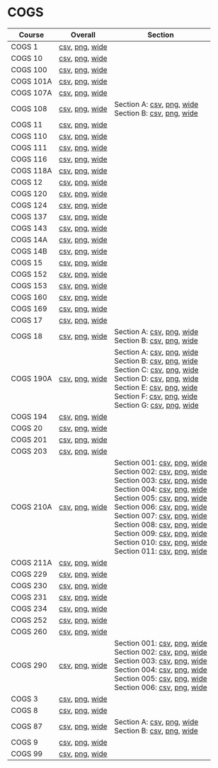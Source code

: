 # COGS

| Course | Overall | Section |
| ------ | ------- | ------- |
| COGS 1 | [csv](https://github.com/UCSD-Historical-Enrollment-Data/2023Fall/blob/main/overall/COGS%201.csv), [png](https://raw.githubusercontent.com/UCSD-Historical-Enrollment-Data/2023Fall/main/plot_overall/COGS%201.png), [wide](https://raw.githubusercontent.com/UCSD-Historical-Enrollment-Data/2023Fall/main/plot_overall_wide/COGS%201.png) |  |
| COGS 10 | [csv](https://github.com/UCSD-Historical-Enrollment-Data/2023Fall/blob/main/overall/COGS%2010.csv), [png](https://raw.githubusercontent.com/UCSD-Historical-Enrollment-Data/2023Fall/main/plot_overall/COGS%2010.png), [wide](https://raw.githubusercontent.com/UCSD-Historical-Enrollment-Data/2023Fall/main/plot_overall_wide/COGS%2010.png) |  |
| COGS 100 | [csv](https://github.com/UCSD-Historical-Enrollment-Data/2023Fall/blob/main/overall/COGS%20100.csv), [png](https://raw.githubusercontent.com/UCSD-Historical-Enrollment-Data/2023Fall/main/plot_overall/COGS%20100.png), [wide](https://raw.githubusercontent.com/UCSD-Historical-Enrollment-Data/2023Fall/main/plot_overall_wide/COGS%20100.png) |  |
| COGS 101A | [csv](https://github.com/UCSD-Historical-Enrollment-Data/2023Fall/blob/main/overall/COGS%20101A.csv), [png](https://raw.githubusercontent.com/UCSD-Historical-Enrollment-Data/2023Fall/main/plot_overall/COGS%20101A.png), [wide](https://raw.githubusercontent.com/UCSD-Historical-Enrollment-Data/2023Fall/main/plot_overall_wide/COGS%20101A.png) |  |
| COGS 107A | [csv](https://github.com/UCSD-Historical-Enrollment-Data/2023Fall/blob/main/overall/COGS%20107A.csv), [png](https://raw.githubusercontent.com/UCSD-Historical-Enrollment-Data/2023Fall/main/plot_overall/COGS%20107A.png), [wide](https://raw.githubusercontent.com/UCSD-Historical-Enrollment-Data/2023Fall/main/plot_overall_wide/COGS%20107A.png) |  |
| COGS 108 | [csv](https://github.com/UCSD-Historical-Enrollment-Data/2023Fall/blob/main/overall/COGS%20108.csv), [png](https://raw.githubusercontent.com/UCSD-Historical-Enrollment-Data/2023Fall/main/plot_overall/COGS%20108.png), [wide](https://raw.githubusercontent.com/UCSD-Historical-Enrollment-Data/2023Fall/main/plot_overall_wide/COGS%20108.png) | Section A: [csv](https://github.com/UCSD-Historical-Enrollment-Data/2023Fall/blob/main/section/COGS%20108_A.csv), [png](https://raw.githubusercontent.com/UCSD-Historical-Enrollment-Data/2023Fall/main/plot_section/COGS%20108_A.png), [wide](https://raw.githubusercontent.com/UCSD-Historical-Enrollment-Data/2023Fall/main/plot_section_wide/COGS%20108_A.png)<br>Section B: [csv](https://github.com/UCSD-Historical-Enrollment-Data/2023Fall/blob/main/section/COGS%20108_B.csv), [png](https://raw.githubusercontent.com/UCSD-Historical-Enrollment-Data/2023Fall/main/plot_section/COGS%20108_B.png), [wide](https://raw.githubusercontent.com/UCSD-Historical-Enrollment-Data/2023Fall/main/plot_section_wide/COGS%20108_B.png) |
| COGS 11 | [csv](https://github.com/UCSD-Historical-Enrollment-Data/2023Fall/blob/main/overall/COGS%2011.csv), [png](https://raw.githubusercontent.com/UCSD-Historical-Enrollment-Data/2023Fall/main/plot_overall/COGS%2011.png), [wide](https://raw.githubusercontent.com/UCSD-Historical-Enrollment-Data/2023Fall/main/plot_overall_wide/COGS%2011.png) |  |
| COGS 110 | [csv](https://github.com/UCSD-Historical-Enrollment-Data/2023Fall/blob/main/overall/COGS%20110.csv), [png](https://raw.githubusercontent.com/UCSD-Historical-Enrollment-Data/2023Fall/main/plot_overall/COGS%20110.png), [wide](https://raw.githubusercontent.com/UCSD-Historical-Enrollment-Data/2023Fall/main/plot_overall_wide/COGS%20110.png) |  |
| COGS 111 | [csv](https://github.com/UCSD-Historical-Enrollment-Data/2023Fall/blob/main/overall/COGS%20111.csv), [png](https://raw.githubusercontent.com/UCSD-Historical-Enrollment-Data/2023Fall/main/plot_overall/COGS%20111.png), [wide](https://raw.githubusercontent.com/UCSD-Historical-Enrollment-Data/2023Fall/main/plot_overall_wide/COGS%20111.png) |  |
| COGS 116 | [csv](https://github.com/UCSD-Historical-Enrollment-Data/2023Fall/blob/main/overall/COGS%20116.csv), [png](https://raw.githubusercontent.com/UCSD-Historical-Enrollment-Data/2023Fall/main/plot_overall/COGS%20116.png), [wide](https://raw.githubusercontent.com/UCSD-Historical-Enrollment-Data/2023Fall/main/plot_overall_wide/COGS%20116.png) |  |
| COGS 118A | [csv](https://github.com/UCSD-Historical-Enrollment-Data/2023Fall/blob/main/overall/COGS%20118A.csv), [png](https://raw.githubusercontent.com/UCSD-Historical-Enrollment-Data/2023Fall/main/plot_overall/COGS%20118A.png), [wide](https://raw.githubusercontent.com/UCSD-Historical-Enrollment-Data/2023Fall/main/plot_overall_wide/COGS%20118A.png) |  |
| COGS 12 | [csv](https://github.com/UCSD-Historical-Enrollment-Data/2023Fall/blob/main/overall/COGS%2012.csv), [png](https://raw.githubusercontent.com/UCSD-Historical-Enrollment-Data/2023Fall/main/plot_overall/COGS%2012.png), [wide](https://raw.githubusercontent.com/UCSD-Historical-Enrollment-Data/2023Fall/main/plot_overall_wide/COGS%2012.png) |  |
| COGS 120 | [csv](https://github.com/UCSD-Historical-Enrollment-Data/2023Fall/blob/main/overall/COGS%20120.csv), [png](https://raw.githubusercontent.com/UCSD-Historical-Enrollment-Data/2023Fall/main/plot_overall/COGS%20120.png), [wide](https://raw.githubusercontent.com/UCSD-Historical-Enrollment-Data/2023Fall/main/plot_overall_wide/COGS%20120.png) |  |
| COGS 124 | [csv](https://github.com/UCSD-Historical-Enrollment-Data/2023Fall/blob/main/overall/COGS%20124.csv), [png](https://raw.githubusercontent.com/UCSD-Historical-Enrollment-Data/2023Fall/main/plot_overall/COGS%20124.png), [wide](https://raw.githubusercontent.com/UCSD-Historical-Enrollment-Data/2023Fall/main/plot_overall_wide/COGS%20124.png) |  |
| COGS 137 | [csv](https://github.com/UCSD-Historical-Enrollment-Data/2023Fall/blob/main/overall/COGS%20137.csv), [png](https://raw.githubusercontent.com/UCSD-Historical-Enrollment-Data/2023Fall/main/plot_overall/COGS%20137.png), [wide](https://raw.githubusercontent.com/UCSD-Historical-Enrollment-Data/2023Fall/main/plot_overall_wide/COGS%20137.png) |  |
| COGS 143 | [csv](https://github.com/UCSD-Historical-Enrollment-Data/2023Fall/blob/main/overall/COGS%20143.csv), [png](https://raw.githubusercontent.com/UCSD-Historical-Enrollment-Data/2023Fall/main/plot_overall/COGS%20143.png), [wide](https://raw.githubusercontent.com/UCSD-Historical-Enrollment-Data/2023Fall/main/plot_overall_wide/COGS%20143.png) |  |
| COGS 14A | [csv](https://github.com/UCSD-Historical-Enrollment-Data/2023Fall/blob/main/overall/COGS%2014A.csv), [png](https://raw.githubusercontent.com/UCSD-Historical-Enrollment-Data/2023Fall/main/plot_overall/COGS%2014A.png), [wide](https://raw.githubusercontent.com/UCSD-Historical-Enrollment-Data/2023Fall/main/plot_overall_wide/COGS%2014A.png) |  |
| COGS 14B | [csv](https://github.com/UCSD-Historical-Enrollment-Data/2023Fall/blob/main/overall/COGS%2014B.csv), [png](https://raw.githubusercontent.com/UCSD-Historical-Enrollment-Data/2023Fall/main/plot_overall/COGS%2014B.png), [wide](https://raw.githubusercontent.com/UCSD-Historical-Enrollment-Data/2023Fall/main/plot_overall_wide/COGS%2014B.png) |  |
| COGS 15 | [csv](https://github.com/UCSD-Historical-Enrollment-Data/2023Fall/blob/main/overall/COGS%2015.csv), [png](https://raw.githubusercontent.com/UCSD-Historical-Enrollment-Data/2023Fall/main/plot_overall/COGS%2015.png), [wide](https://raw.githubusercontent.com/UCSD-Historical-Enrollment-Data/2023Fall/main/plot_overall_wide/COGS%2015.png) |  |
| COGS 152 | [csv](https://github.com/UCSD-Historical-Enrollment-Data/2023Fall/blob/main/overall/COGS%20152.csv), [png](https://raw.githubusercontent.com/UCSD-Historical-Enrollment-Data/2023Fall/main/plot_overall/COGS%20152.png), [wide](https://raw.githubusercontent.com/UCSD-Historical-Enrollment-Data/2023Fall/main/plot_overall_wide/COGS%20152.png) |  |
| COGS 153 | [csv](https://github.com/UCSD-Historical-Enrollment-Data/2023Fall/blob/main/overall/COGS%20153.csv), [png](https://raw.githubusercontent.com/UCSD-Historical-Enrollment-Data/2023Fall/main/plot_overall/COGS%20153.png), [wide](https://raw.githubusercontent.com/UCSD-Historical-Enrollment-Data/2023Fall/main/plot_overall_wide/COGS%20153.png) |  |
| COGS 160 | [csv](https://github.com/UCSD-Historical-Enrollment-Data/2023Fall/blob/main/overall/COGS%20160.csv), [png](https://raw.githubusercontent.com/UCSD-Historical-Enrollment-Data/2023Fall/main/plot_overall/COGS%20160.png), [wide](https://raw.githubusercontent.com/UCSD-Historical-Enrollment-Data/2023Fall/main/plot_overall_wide/COGS%20160.png) |  |
| COGS 169 | [csv](https://github.com/UCSD-Historical-Enrollment-Data/2023Fall/blob/main/overall/COGS%20169.csv), [png](https://raw.githubusercontent.com/UCSD-Historical-Enrollment-Data/2023Fall/main/plot_overall/COGS%20169.png), [wide](https://raw.githubusercontent.com/UCSD-Historical-Enrollment-Data/2023Fall/main/plot_overall_wide/COGS%20169.png) |  |
| COGS 17 | [csv](https://github.com/UCSD-Historical-Enrollment-Data/2023Fall/blob/main/overall/COGS%2017.csv), [png](https://raw.githubusercontent.com/UCSD-Historical-Enrollment-Data/2023Fall/main/plot_overall/COGS%2017.png), [wide](https://raw.githubusercontent.com/UCSD-Historical-Enrollment-Data/2023Fall/main/plot_overall_wide/COGS%2017.png) |  |
| COGS 18 | [csv](https://github.com/UCSD-Historical-Enrollment-Data/2023Fall/blob/main/overall/COGS%2018.csv), [png](https://raw.githubusercontent.com/UCSD-Historical-Enrollment-Data/2023Fall/main/plot_overall/COGS%2018.png), [wide](https://raw.githubusercontent.com/UCSD-Historical-Enrollment-Data/2023Fall/main/plot_overall_wide/COGS%2018.png) | Section A: [csv](https://github.com/UCSD-Historical-Enrollment-Data/2023Fall/blob/main/section/COGS%2018_A.csv), [png](https://raw.githubusercontent.com/UCSD-Historical-Enrollment-Data/2023Fall/main/plot_section/COGS%2018_A.png), [wide](https://raw.githubusercontent.com/UCSD-Historical-Enrollment-Data/2023Fall/main/plot_section_wide/COGS%2018_A.png)<br>Section B: [csv](https://github.com/UCSD-Historical-Enrollment-Data/2023Fall/blob/main/section/COGS%2018_B.csv), [png](https://raw.githubusercontent.com/UCSD-Historical-Enrollment-Data/2023Fall/main/plot_section/COGS%2018_B.png), [wide](https://raw.githubusercontent.com/UCSD-Historical-Enrollment-Data/2023Fall/main/plot_section_wide/COGS%2018_B.png) |
| COGS 190A | [csv](https://github.com/UCSD-Historical-Enrollment-Data/2023Fall/blob/main/overall/COGS%20190A.csv), [png](https://raw.githubusercontent.com/UCSD-Historical-Enrollment-Data/2023Fall/main/plot_overall/COGS%20190A.png), [wide](https://raw.githubusercontent.com/UCSD-Historical-Enrollment-Data/2023Fall/main/plot_overall_wide/COGS%20190A.png) | Section A: [csv](https://github.com/UCSD-Historical-Enrollment-Data/2023Fall/blob/main/section/COGS%20190A_A.csv), [png](https://raw.githubusercontent.com/UCSD-Historical-Enrollment-Data/2023Fall/main/plot_section/COGS%20190A_A.png), [wide](https://raw.githubusercontent.com/UCSD-Historical-Enrollment-Data/2023Fall/main/plot_section_wide/COGS%20190A_A.png)<br>Section B: [csv](https://github.com/UCSD-Historical-Enrollment-Data/2023Fall/blob/main/section/COGS%20190A_B.csv), [png](https://raw.githubusercontent.com/UCSD-Historical-Enrollment-Data/2023Fall/main/plot_section/COGS%20190A_B.png), [wide](https://raw.githubusercontent.com/UCSD-Historical-Enrollment-Data/2023Fall/main/plot_section_wide/COGS%20190A_B.png)<br>Section C: [csv](https://github.com/UCSD-Historical-Enrollment-Data/2023Fall/blob/main/section/COGS%20190A_C.csv), [png](https://raw.githubusercontent.com/UCSD-Historical-Enrollment-Data/2023Fall/main/plot_section/COGS%20190A_C.png), [wide](https://raw.githubusercontent.com/UCSD-Historical-Enrollment-Data/2023Fall/main/plot_section_wide/COGS%20190A_C.png)<br>Section D: [csv](https://github.com/UCSD-Historical-Enrollment-Data/2023Fall/blob/main/section/COGS%20190A_D.csv), [png](https://raw.githubusercontent.com/UCSD-Historical-Enrollment-Data/2023Fall/main/plot_section/COGS%20190A_D.png), [wide](https://raw.githubusercontent.com/UCSD-Historical-Enrollment-Data/2023Fall/main/plot_section_wide/COGS%20190A_D.png)<br>Section E: [csv](https://github.com/UCSD-Historical-Enrollment-Data/2023Fall/blob/main/section/COGS%20190A_E.csv), [png](https://raw.githubusercontent.com/UCSD-Historical-Enrollment-Data/2023Fall/main/plot_section/COGS%20190A_E.png), [wide](https://raw.githubusercontent.com/UCSD-Historical-Enrollment-Data/2023Fall/main/plot_section_wide/COGS%20190A_E.png)<br>Section F: [csv](https://github.com/UCSD-Historical-Enrollment-Data/2023Fall/blob/main/section/COGS%20190A_F.csv), [png](https://raw.githubusercontent.com/UCSD-Historical-Enrollment-Data/2023Fall/main/plot_section/COGS%20190A_F.png), [wide](https://raw.githubusercontent.com/UCSD-Historical-Enrollment-Data/2023Fall/main/plot_section_wide/COGS%20190A_F.png)<br>Section G: [csv](https://github.com/UCSD-Historical-Enrollment-Data/2023Fall/blob/main/section/COGS%20190A_G.csv), [png](https://raw.githubusercontent.com/UCSD-Historical-Enrollment-Data/2023Fall/main/plot_section/COGS%20190A_G.png), [wide](https://raw.githubusercontent.com/UCSD-Historical-Enrollment-Data/2023Fall/main/plot_section_wide/COGS%20190A_G.png) |
| COGS 194 | [csv](https://github.com/UCSD-Historical-Enrollment-Data/2023Fall/blob/main/overall/COGS%20194.csv), [png](https://raw.githubusercontent.com/UCSD-Historical-Enrollment-Data/2023Fall/main/plot_overall/COGS%20194.png), [wide](https://raw.githubusercontent.com/UCSD-Historical-Enrollment-Data/2023Fall/main/plot_overall_wide/COGS%20194.png) |  |
| COGS 20 | [csv](https://github.com/UCSD-Historical-Enrollment-Data/2023Fall/blob/main/overall/COGS%2020.csv), [png](https://raw.githubusercontent.com/UCSD-Historical-Enrollment-Data/2023Fall/main/plot_overall/COGS%2020.png), [wide](https://raw.githubusercontent.com/UCSD-Historical-Enrollment-Data/2023Fall/main/plot_overall_wide/COGS%2020.png) |  |
| COGS 201 | [csv](https://github.com/UCSD-Historical-Enrollment-Data/2023Fall/blob/main/overall/COGS%20201.csv), [png](https://raw.githubusercontent.com/UCSD-Historical-Enrollment-Data/2023Fall/main/plot_overall/COGS%20201.png), [wide](https://raw.githubusercontent.com/UCSD-Historical-Enrollment-Data/2023Fall/main/plot_overall_wide/COGS%20201.png) |  |
| COGS 203 | [csv](https://github.com/UCSD-Historical-Enrollment-Data/2023Fall/blob/main/overall/COGS%20203.csv), [png](https://raw.githubusercontent.com/UCSD-Historical-Enrollment-Data/2023Fall/main/plot_overall/COGS%20203.png), [wide](https://raw.githubusercontent.com/UCSD-Historical-Enrollment-Data/2023Fall/main/plot_overall_wide/COGS%20203.png) |  |
| COGS 210A | [csv](https://github.com/UCSD-Historical-Enrollment-Data/2023Fall/blob/main/overall/COGS%20210A.csv), [png](https://raw.githubusercontent.com/UCSD-Historical-Enrollment-Data/2023Fall/main/plot_overall/COGS%20210A.png), [wide](https://raw.githubusercontent.com/UCSD-Historical-Enrollment-Data/2023Fall/main/plot_overall_wide/COGS%20210A.png) | Section 001: [csv](https://github.com/UCSD-Historical-Enrollment-Data/2023Fall/blob/main/section/COGS%20210A_001.csv), [png](https://raw.githubusercontent.com/UCSD-Historical-Enrollment-Data/2023Fall/main/plot_section/COGS%20210A_001.png), [wide](https://raw.githubusercontent.com/UCSD-Historical-Enrollment-Data/2023Fall/main/plot_section_wide/COGS%20210A_001.png)<br>Section 002: [csv](https://github.com/UCSD-Historical-Enrollment-Data/2023Fall/blob/main/section/COGS%20210A_002.csv), [png](https://raw.githubusercontent.com/UCSD-Historical-Enrollment-Data/2023Fall/main/plot_section/COGS%20210A_002.png), [wide](https://raw.githubusercontent.com/UCSD-Historical-Enrollment-Data/2023Fall/main/plot_section_wide/COGS%20210A_002.png)<br>Section 003: [csv](https://github.com/UCSD-Historical-Enrollment-Data/2023Fall/blob/main/section/COGS%20210A_003.csv), [png](https://raw.githubusercontent.com/UCSD-Historical-Enrollment-Data/2023Fall/main/plot_section/COGS%20210A_003.png), [wide](https://raw.githubusercontent.com/UCSD-Historical-Enrollment-Data/2023Fall/main/plot_section_wide/COGS%20210A_003.png)<br>Section 004: [csv](https://github.com/UCSD-Historical-Enrollment-Data/2023Fall/blob/main/section/COGS%20210A_004.csv), [png](https://raw.githubusercontent.com/UCSD-Historical-Enrollment-Data/2023Fall/main/plot_section/COGS%20210A_004.png), [wide](https://raw.githubusercontent.com/UCSD-Historical-Enrollment-Data/2023Fall/main/plot_section_wide/COGS%20210A_004.png)<br>Section 005: [csv](https://github.com/UCSD-Historical-Enrollment-Data/2023Fall/blob/main/section/COGS%20210A_005.csv), [png](https://raw.githubusercontent.com/UCSD-Historical-Enrollment-Data/2023Fall/main/plot_section/COGS%20210A_005.png), [wide](https://raw.githubusercontent.com/UCSD-Historical-Enrollment-Data/2023Fall/main/plot_section_wide/COGS%20210A_005.png)<br>Section 006: [csv](https://github.com/UCSD-Historical-Enrollment-Data/2023Fall/blob/main/section/COGS%20210A_006.csv), [png](https://raw.githubusercontent.com/UCSD-Historical-Enrollment-Data/2023Fall/main/plot_section/COGS%20210A_006.png), [wide](https://raw.githubusercontent.com/UCSD-Historical-Enrollment-Data/2023Fall/main/plot_section_wide/COGS%20210A_006.png)<br>Section 007: [csv](https://github.com/UCSD-Historical-Enrollment-Data/2023Fall/blob/main/section/COGS%20210A_007.csv), [png](https://raw.githubusercontent.com/UCSD-Historical-Enrollment-Data/2023Fall/main/plot_section/COGS%20210A_007.png), [wide](https://raw.githubusercontent.com/UCSD-Historical-Enrollment-Data/2023Fall/main/plot_section_wide/COGS%20210A_007.png)<br>Section 008: [csv](https://github.com/UCSD-Historical-Enrollment-Data/2023Fall/blob/main/section/COGS%20210A_008.csv), [png](https://raw.githubusercontent.com/UCSD-Historical-Enrollment-Data/2023Fall/main/plot_section/COGS%20210A_008.png), [wide](https://raw.githubusercontent.com/UCSD-Historical-Enrollment-Data/2023Fall/main/plot_section_wide/COGS%20210A_008.png)<br>Section 009: [csv](https://github.com/UCSD-Historical-Enrollment-Data/2023Fall/blob/main/section/COGS%20210A_009.csv), [png](https://raw.githubusercontent.com/UCSD-Historical-Enrollment-Data/2023Fall/main/plot_section/COGS%20210A_009.png), [wide](https://raw.githubusercontent.com/UCSD-Historical-Enrollment-Data/2023Fall/main/plot_section_wide/COGS%20210A_009.png)<br>Section 010: [csv](https://github.com/UCSD-Historical-Enrollment-Data/2023Fall/blob/main/section/COGS%20210A_010.csv), [png](https://raw.githubusercontent.com/UCSD-Historical-Enrollment-Data/2023Fall/main/plot_section/COGS%20210A_010.png), [wide](https://raw.githubusercontent.com/UCSD-Historical-Enrollment-Data/2023Fall/main/plot_section_wide/COGS%20210A_010.png)<br>Section 011: [csv](https://github.com/UCSD-Historical-Enrollment-Data/2023Fall/blob/main/section/COGS%20210A_011.csv), [png](https://raw.githubusercontent.com/UCSD-Historical-Enrollment-Data/2023Fall/main/plot_section/COGS%20210A_011.png), [wide](https://raw.githubusercontent.com/UCSD-Historical-Enrollment-Data/2023Fall/main/plot_section_wide/COGS%20210A_011.png) |
| COGS 211A | [csv](https://github.com/UCSD-Historical-Enrollment-Data/2023Fall/blob/main/overall/COGS%20211A.csv), [png](https://raw.githubusercontent.com/UCSD-Historical-Enrollment-Data/2023Fall/main/plot_overall/COGS%20211A.png), [wide](https://raw.githubusercontent.com/UCSD-Historical-Enrollment-Data/2023Fall/main/plot_overall_wide/COGS%20211A.png) |  |
| COGS 229 | [csv](https://github.com/UCSD-Historical-Enrollment-Data/2023Fall/blob/main/overall/COGS%20229.csv), [png](https://raw.githubusercontent.com/UCSD-Historical-Enrollment-Data/2023Fall/main/plot_overall/COGS%20229.png), [wide](https://raw.githubusercontent.com/UCSD-Historical-Enrollment-Data/2023Fall/main/plot_overall_wide/COGS%20229.png) |  |
| COGS 230 | [csv](https://github.com/UCSD-Historical-Enrollment-Data/2023Fall/blob/main/overall/COGS%20230.csv), [png](https://raw.githubusercontent.com/UCSD-Historical-Enrollment-Data/2023Fall/main/plot_overall/COGS%20230.png), [wide](https://raw.githubusercontent.com/UCSD-Historical-Enrollment-Data/2023Fall/main/plot_overall_wide/COGS%20230.png) |  |
| COGS 231 | [csv](https://github.com/UCSD-Historical-Enrollment-Data/2023Fall/blob/main/overall/COGS%20231.csv), [png](https://raw.githubusercontent.com/UCSD-Historical-Enrollment-Data/2023Fall/main/plot_overall/COGS%20231.png), [wide](https://raw.githubusercontent.com/UCSD-Historical-Enrollment-Data/2023Fall/main/plot_overall_wide/COGS%20231.png) |  |
| COGS 234 | [csv](https://github.com/UCSD-Historical-Enrollment-Data/2023Fall/blob/main/overall/COGS%20234.csv), [png](https://raw.githubusercontent.com/UCSD-Historical-Enrollment-Data/2023Fall/main/plot_overall/COGS%20234.png), [wide](https://raw.githubusercontent.com/UCSD-Historical-Enrollment-Data/2023Fall/main/plot_overall_wide/COGS%20234.png) |  |
| COGS 252 | [csv](https://github.com/UCSD-Historical-Enrollment-Data/2023Fall/blob/main/overall/COGS%20252.csv), [png](https://raw.githubusercontent.com/UCSD-Historical-Enrollment-Data/2023Fall/main/plot_overall/COGS%20252.png), [wide](https://raw.githubusercontent.com/UCSD-Historical-Enrollment-Data/2023Fall/main/plot_overall_wide/COGS%20252.png) |  |
| COGS 260 | [csv](https://github.com/UCSD-Historical-Enrollment-Data/2023Fall/blob/main/overall/COGS%20260.csv), [png](https://raw.githubusercontent.com/UCSD-Historical-Enrollment-Data/2023Fall/main/plot_overall/COGS%20260.png), [wide](https://raw.githubusercontent.com/UCSD-Historical-Enrollment-Data/2023Fall/main/plot_overall_wide/COGS%20260.png) |  |
| COGS 290 | [csv](https://github.com/UCSD-Historical-Enrollment-Data/2023Fall/blob/main/overall/COGS%20290.csv), [png](https://raw.githubusercontent.com/UCSD-Historical-Enrollment-Data/2023Fall/main/plot_overall/COGS%20290.png), [wide](https://raw.githubusercontent.com/UCSD-Historical-Enrollment-Data/2023Fall/main/plot_overall_wide/COGS%20290.png) | Section 001: [csv](https://github.com/UCSD-Historical-Enrollment-Data/2023Fall/blob/main/section/COGS%20290_001.csv), [png](https://raw.githubusercontent.com/UCSD-Historical-Enrollment-Data/2023Fall/main/plot_section/COGS%20290_001.png), [wide](https://raw.githubusercontent.com/UCSD-Historical-Enrollment-Data/2023Fall/main/plot_section_wide/COGS%20290_001.png)<br>Section 002: [csv](https://github.com/UCSD-Historical-Enrollment-Data/2023Fall/blob/main/section/COGS%20290_002.csv), [png](https://raw.githubusercontent.com/UCSD-Historical-Enrollment-Data/2023Fall/main/plot_section/COGS%20290_002.png), [wide](https://raw.githubusercontent.com/UCSD-Historical-Enrollment-Data/2023Fall/main/plot_section_wide/COGS%20290_002.png)<br>Section 003: [csv](https://github.com/UCSD-Historical-Enrollment-Data/2023Fall/blob/main/section/COGS%20290_003.csv), [png](https://raw.githubusercontent.com/UCSD-Historical-Enrollment-Data/2023Fall/main/plot_section/COGS%20290_003.png), [wide](https://raw.githubusercontent.com/UCSD-Historical-Enrollment-Data/2023Fall/main/plot_section_wide/COGS%20290_003.png)<br>Section 004: [csv](https://github.com/UCSD-Historical-Enrollment-Data/2023Fall/blob/main/section/COGS%20290_004.csv), [png](https://raw.githubusercontent.com/UCSD-Historical-Enrollment-Data/2023Fall/main/plot_section/COGS%20290_004.png), [wide](https://raw.githubusercontent.com/UCSD-Historical-Enrollment-Data/2023Fall/main/plot_section_wide/COGS%20290_004.png)<br>Section 005: [csv](https://github.com/UCSD-Historical-Enrollment-Data/2023Fall/blob/main/section/COGS%20290_005.csv), [png](https://raw.githubusercontent.com/UCSD-Historical-Enrollment-Data/2023Fall/main/plot_section/COGS%20290_005.png), [wide](https://raw.githubusercontent.com/UCSD-Historical-Enrollment-Data/2023Fall/main/plot_section_wide/COGS%20290_005.png)<br>Section 006: [csv](https://github.com/UCSD-Historical-Enrollment-Data/2023Fall/blob/main/section/COGS%20290_006.csv), [png](https://raw.githubusercontent.com/UCSD-Historical-Enrollment-Data/2023Fall/main/plot_section/COGS%20290_006.png), [wide](https://raw.githubusercontent.com/UCSD-Historical-Enrollment-Data/2023Fall/main/plot_section_wide/COGS%20290_006.png) |
| COGS 3 | [csv](https://github.com/UCSD-Historical-Enrollment-Data/2023Fall/blob/main/overall/COGS%203.csv), [png](https://raw.githubusercontent.com/UCSD-Historical-Enrollment-Data/2023Fall/main/plot_overall/COGS%203.png), [wide](https://raw.githubusercontent.com/UCSD-Historical-Enrollment-Data/2023Fall/main/plot_overall_wide/COGS%203.png) |  |
| COGS 8 | [csv](https://github.com/UCSD-Historical-Enrollment-Data/2023Fall/blob/main/overall/COGS%208.csv), [png](https://raw.githubusercontent.com/UCSD-Historical-Enrollment-Data/2023Fall/main/plot_overall/COGS%208.png), [wide](https://raw.githubusercontent.com/UCSD-Historical-Enrollment-Data/2023Fall/main/plot_overall_wide/COGS%208.png) |  |
| COGS 87 | [csv](https://github.com/UCSD-Historical-Enrollment-Data/2023Fall/blob/main/overall/COGS%2087.csv), [png](https://raw.githubusercontent.com/UCSD-Historical-Enrollment-Data/2023Fall/main/plot_overall/COGS%2087.png), [wide](https://raw.githubusercontent.com/UCSD-Historical-Enrollment-Data/2023Fall/main/plot_overall_wide/COGS%2087.png) | Section A: [csv](https://github.com/UCSD-Historical-Enrollment-Data/2023Fall/blob/main/section/COGS%2087_A.csv), [png](https://raw.githubusercontent.com/UCSD-Historical-Enrollment-Data/2023Fall/main/plot_section/COGS%2087_A.png), [wide](https://raw.githubusercontent.com/UCSD-Historical-Enrollment-Data/2023Fall/main/plot_section_wide/COGS%2087_A.png)<br>Section B: [csv](https://github.com/UCSD-Historical-Enrollment-Data/2023Fall/blob/main/section/COGS%2087_B.csv), [png](https://raw.githubusercontent.com/UCSD-Historical-Enrollment-Data/2023Fall/main/plot_section/COGS%2087_B.png), [wide](https://raw.githubusercontent.com/UCSD-Historical-Enrollment-Data/2023Fall/main/plot_section_wide/COGS%2087_B.png) |
| COGS 9 | [csv](https://github.com/UCSD-Historical-Enrollment-Data/2023Fall/blob/main/overall/COGS%209.csv), [png](https://raw.githubusercontent.com/UCSD-Historical-Enrollment-Data/2023Fall/main/plot_overall/COGS%209.png), [wide](https://raw.githubusercontent.com/UCSD-Historical-Enrollment-Data/2023Fall/main/plot_overall_wide/COGS%209.png) |  |
| COGS 99 | [csv](https://github.com/UCSD-Historical-Enrollment-Data/2023Fall/blob/main/overall/COGS%2099.csv), [png](https://raw.githubusercontent.com/UCSD-Historical-Enrollment-Data/2023Fall/main/plot_overall/COGS%2099.png), [wide](https://raw.githubusercontent.com/UCSD-Historical-Enrollment-Data/2023Fall/main/plot_overall_wide/COGS%2099.png) |  |
